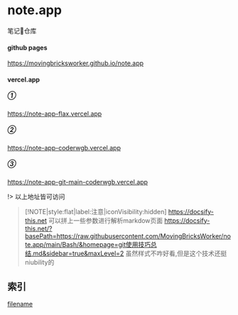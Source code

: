 # note.app
笔记📒仓库

<!-- tabs:start -->
#### **github pages**
https://movingbricksworker.github.io/note.app

#### **vercel.app**

<!-- tabs:start -->
##### **①**
https://note-app-flax.vercel.app 
##### **②**
https://note-app-coderwgb.vercel.app

##### **③**
https://note-app-git-main-coderwgb.vercel.app

<!-- tabs:end -->

<!-- tabs:end -->

!> 以上地址皆可访问

> [!NOTE|style:flat|label:注意|iconVisibility:hidden]
> https://docsify-this.net 可以拼上一些参数进行解析markdow页面 
> https://docsify-this.net/?basePath=https://raw.githubusercontent.com/MovingBricksWorker/note.app/main/Bash/&homepage=git使用技巧总结.md&sidebar=true&maxLevel=2  虽然样式不咋好看,但是这个技术还挺niubility的

## 索引

[filename](../_sidebar.md ':include')


